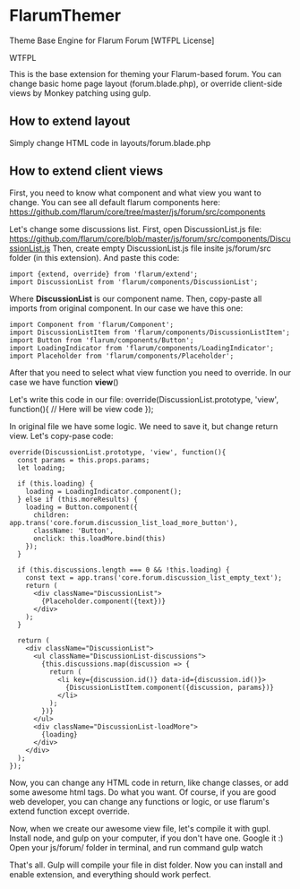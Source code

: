 # FlarumThemer
Theme Base Engine for Flarum Forum [WTFPL License]

<a href="http://www.wtfpl.net/"><img
       src="http://www.wtfpl.net/wp-content/uploads/2012/12/wtfpl-badge-4.png"
       width="80" height="15" alt="WTFPL" /></a>
       
       
This is the base extension for theming your Flarum-based forum.
You can change basic home page layout (forum.blade.php), or override client-side views by Monkey patching using gulp.

## How to extend layout
Simply change HTML code in layouts/forum.blade.php

## How to extend client views
First, you need to know what component and what view you want to change.
You can see all default flarum components here: https://github.com/flarum/core/tree/master/js/forum/src/components

Let's change some discussions list.
First, open DiscussionList.js file: https://github.com/flarum/core/blob/master/js/forum/src/components/DiscussionList.js
Then, create empty DiscussionList.js file insite js/forum/src folder (in this extension).
And paste this code:

    import {extend, override} from 'flarum/extend';
    import DiscussionList from 'flarum/components/DiscussionList';

Where **DiscussionList** is our component name.
Then, copy-paste all imports from original component.
In our case we have this one:

    import Component from 'flarum/Component';
    import DiscussionListItem from 'flarum/components/DiscussionListItem';
    import Button from 'flarum/components/Button';
    import LoadingIndicator from 'flarum/components/LoadingIndicator';
    import Placeholder from 'flarum/components/Placeholder';

After that you need to select what view function you need to override.
In our case we have function **view**()

Let's write this code in our file:
    override(DiscussionList.prototype, 'view', function(){
      // Here will be view code
    });
    
In original file we have some logic. We need to save it, but change return view.
Let's copy-pase code:

    override(DiscussionList.prototype, 'view', function(){
      const params = this.props.params;
      let loading;
  
      if (this.loading) {
        loading = LoadingIndicator.component();
      } else if (this.moreResults) {
        loading = Button.component({
          children: app.trans('core.forum.discussion_list_load_more_button'),
          className: 'Button',
          onclick: this.loadMore.bind(this)
        });
      }
  
      if (this.discussions.length === 0 && !this.loading) {
        const text = app.trans('core.forum.discussion_list_empty_text');
        return (
          <div className="DiscussionList">
            {Placeholder.component({text})}
          </div>
        );
      }
  
      return (
        <div className="DiscussionList">
          <ul className="DiscussionList-discussions">
            {this.discussions.map(discussion => {
              return (
                <li key={discussion.id()} data-id={discussion.id()}>
                  {DiscussionListItem.component({discussion, params})}
                </li>
              );
            })}
          </ul>
          <div className="DiscussionList-loadMore">
            {loading}
          </div>
        </div>
      );
    });
    
Now, you can change any HTML code in return, like change classes, or add some awesome html tags.
Do what you want. Of course, if you are good web developer, you can change any functions or logic, or use flarum's extend function except override.

Now, when we create our awesome view file, let's compile it with gupl.
Install node, and gulp on your computer, if you don't have one. Google it :)
Open your js/forum/ folder in terminal, and run command
  gulp watch
  
That's all. Gulp will compile your file in dist folder.
Now you can install and enable extension, and everything should work perfect.

